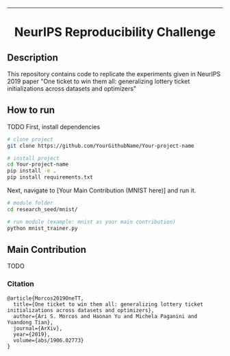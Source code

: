 ---   
<div align="center">    
 
# NeurIPS Reproducibility Challenge     
</div>
 
## Description   
This repository contains code to replicate the experiments given in NeurIPS 2019 paper "One ticket to win them all: generalizing lottery ticket initializations across datasets and optimizers"


## How to run   
TODO
First, install dependencies   
```bash
# clone project   
git clone https://github.com/YourGithubName/Your-project-name   

# install project   
cd Your-project-name 
pip install -e .   
pip install requirements.txt
 ```   
 Next, navigate to [Your Main Contribution (MNIST here)] and run it.   
 ```bash
# module folder
cd research_seed/mnist/   

# run module (example: mnist as your main contribution)   
python mnist_trainer.py    
```

## Main Contribution   
TODO
  

### Citation   
```
@article{Morcos2019OneTT,
  title={One ticket to win them all: generalizing lottery ticket initializations across datasets and optimizers},
  author={Ari S. Morcos and Haonan Yu and Michela Paganini and Yuandong Tian},
  journal={ArXiv},
  year={2019},
  volume={abs/1906.02773}
}
```   
